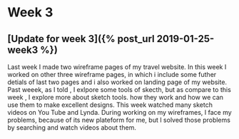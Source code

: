 # Week 3
## [Update for week 3]({% post_url 2019-01-25-week3 %})
Last week I made two wireframe pages of my travel website. In this week I worked on other three wireframe pages, in which i include some futher detials of last two pages and i also worked on landing page of my website. Past weeek, as I told , I exlpore some tools of skecth, but as compare to this week , I explore more about sketch tools. how they work and how we can use them to make excellent designs. This week watched many sketch videos on You Tube and Lynda. During working on my wireframes, I face my problems, because of its new plateform for me, but I solved those problems by searching and watch videos about them. 
